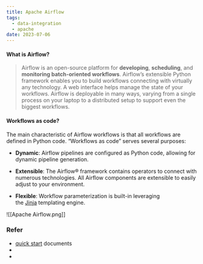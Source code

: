 ```yaml
---
title: Apache Airflow
tags:
  - data-integration
  - apache
date: 2023-07-06
---
```




#### What is Airflow?



> Airflow is an open-source platform for **developing**, **scheduling**, and **monitoring batch-oriented workflows**. Airflow’s extensible Python framework enables you to build workflows connecting with virtually any technology. A web interface helps manage the state of your workflows. Airflow is deployable in many ways, varying from a single process on your laptop to a distributed setup to support even the biggest workflows.


#### Workflows as code?

The main characteristic of Airflow workflows is that all workflows are defined in Python code. “Workflows as code” serves several purposes:

- **Dynamic**: Airflow pipelines are configured as Python code, allowing for dynamic pipeline generation.
    
- **Extensible**: The Airflow® framework contains operators to connect with numerous technologies. All Airflow components are extensible to easily adjust to your environment.
    
- **Flexible**: Workflow parameterization is built-in leveraging the [Jinja](https://jinja.palletsprojects.com/) templating engine.

![[Apache Airflow.png]]



### Refer 

- [quick start](https://airflow.apache.org/docs/apache-airflow/stable/start.html) documents
- 
- 